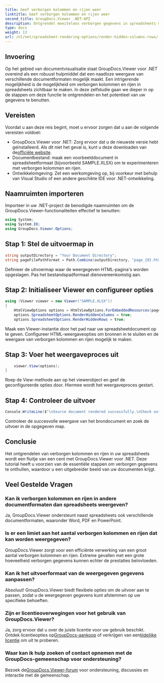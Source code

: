 ```yaml
---
title: Geef verborgen kolommen en rijen weer
linktitle: Geef verborgen kolommen en rijen weer
second_title: GroupDocs.Viewer .NET-API
description: Ontgrendel moeiteloos verborgen gegevens in spreadsheets met GroupDocs.Viewer voor .NET. Volg onze stapsgewijze handleiding om verborgen kolommen en rijen zichtbaar te maken.
type: docs
weight: 13
url: /nl/net/spreadsheet-rendering-options/render-hidden-columns-rows/
---
```

## Invoering
Op het gebied van documentvisualisatie staat GroupDocs.Viewer voor .NET overeind als een robuust hulpmiddel dat een naadloze weergave van verschillende documentformaten mogelijk maakt. Een intrigerende mogelijkheid is de mogelijkheid om verborgen kolommen en rijen in spreadsheets zichtbaar te maken. In deze zelfstudie gaan we dieper in op de stappen om deze functie te ontgrendelen en het potentieel van uw gegevens te benutten.
## Vereisten
Voordat u aan deze reis begint, moet u ervoor zorgen dat u aan de volgende vereisten voldoet:
- GroupDocs.Viewer voor .NET: Zorg ervoor dat u de nieuwste versie hebt geïnstalleerd. Als dit niet het geval is, kunt u deze downloaden van de[officiële website](https://releases.groupdocs.com/viewer/net/).
- Documentbestand: maak een voorbeelddocument in spreadsheetformaat (bijvoorbeeld SAMPLE.XLSX) om te experimenteren met verborgen kolommen en rijen.
- Ontwikkelomgeving: Zet een werkomgeving op, bij voorkeur met behulp van Visual Studio of een andere geschikte IDE voor .NET-ontwikkeling.
## Naamruimten importeren
Importeer in uw .NET-project de benodigde naamruimten om de GroupDocs.Viewer-functionaliteiten effectief te benutten:
```csharp
using System;
using System.IO;
using GroupDocs.Viewer.Options;
```
## Stap 1: Stel de uitvoermap in
```csharp
string outputDirectory = "Your Document Directory";
string pageFilePathFormat = Path.Combine(outputDirectory, "page_{0}.html");
```
Definieer de uitvoermap waar de weergegeven HTML-pagina's worden opgeslagen. Pas het bestandspadformaat dienovereenkomstig aan.
## Stap 2: Initialiseer Viewer en configureer opties
```csharp
using (Viewer viewer = new Viewer("SAMPLE.XLSX"))
{
    HtmlViewOptions options = HtmlViewOptions.ForEmbeddedResources(pageFilePathFormat);
    options.SpreadsheetOptions.RenderHiddenColumns = true;
    options.SpreadsheetOptions.RenderHiddenRows = true;
```
Maak een Viewer-instantie door het pad naar uw spreadsheetdocument op te geven. Configureer HTML-weergaveopties om bronnen in te sluiten en de weergave van verborgen kolommen en rijen mogelijk te maken.
## Stap 3: Voer het weergaveproces uit
```csharp
    viewer.View(options);
}
```
Roep de View-methode aan op het viewerobject en geef de geconfigureerde opties door. Hiermee wordt het weergaveproces gestart.
## Stap 4: Controleer de uitvoer
```csharp
Console.WriteLine($"\nSource document rendered successfully.\nCheck output in {outputDirectory}.");
```
Controleer de succesvolle weergave van het brondocument en zoek de uitvoer in de opgegeven map.
## Conclusie
Het ontgrendelen van verborgen kolommen en rijen in uw spreadsheets wordt een fluitje van een cent met GroupDocs.Viewer voor .NET. Deze tutorial heeft u voorzien van de essentiële stappen om verborgen gegevens te onthullen, waardoor u een uitgebreider beeld van uw documenten krijgt.
## Veel Gestelde Vragen
### Kan ik verborgen kolommen en rijen in andere documentformaten dan spreadsheets weergeven?
Ja, GroupDocs.Viewer ondersteunt naast spreadsheets ook verschillende documentformaten, waaronder Word, PDF en PowerPoint.
### Is er een limiet aan het aantal verborgen kolommen en rijen dat kan worden weergegeven?
GroupDocs.Viewer zorgt voor een efficiënte verwerking van een groot aantal verborgen kolommen en rijen. Extreme gevallen met een grote hoeveelheid verborgen gegevens kunnen echter de prestaties beïnvloeden.
### Kan ik het uitvoerformaat van de weergegeven gegevens aanpassen?
Absoluut! GroupDocs.Viewer biedt flexibele opties om de uitvoer aan te passen, zodat u de weergegeven gegevens kunt afstemmen op uw specifieke behoeften.
### Zijn er licentieoverwegingen voor het gebruik van GroupDocs.Viewer?
 Ja, zorg ervoor dat u over de juiste licentie voor uw gebruik beschikt. Ontdek licentieopties op[GroupDocs-aankoop](https://purchase.groupdocs.com/buy) of verkrijgen van een[tijdelijke licentie](https://purchase.groupdocs.com/temporary-license/) om uit te proberen.
### Waar kan ik hulp zoeken of contact opnemen met de GroupDocs-gemeenschap voor ondersteuning?
 Bezoek de[GroupDocs.Viewer-forum](https://forum.groupdocs.com/c/viewer/9) voor ondersteuning, discussies en interactie met de gemeenschap.